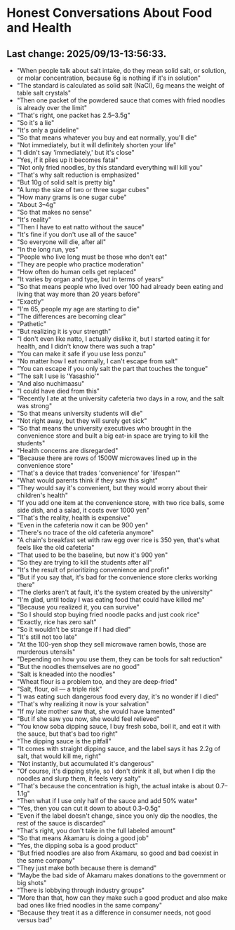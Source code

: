 # Honest Conversations About Food and Health

## Last change: 2025/09/13-13:56:33.

* "When people talk about salt intake, do they mean solid salt, or solution, or molar concentration, because 6g is nothing if it's in solution"
* "The standard is calculated as solid salt (NaCl), 6g means the weight of table salt crystals"
* "Then one packet of the powdered sauce that comes with fried noodles is already over the limit"
* "That's right, one packet has 2.5–3.5g"
* "So it's a lie"
* "It's only a guideline"
* "So that means whatever you buy and eat normally, you'll die"
* "Not immediately, but it will definitely shorten your life"
* "I didn't say 'immediately,' but it's close"
* "Yes, if it piles up it becomes fatal"
* "Not only fried noodles, by this standard everything will kill you"
* "That's why salt reduction is emphasized"
* "But 10g of solid salt is pretty big"
* "A lump the size of two or three sugar cubes"
* "How many grams is one sugar cube"
* "About 3–4g"
* "So that makes no sense"
* "It's reality"
* "Then I have to eat natto without the sauce"
* "It's fine if you don't use all of the sauce"
* "So everyone will die, after all"
* "In the long run, yes"
* "People who live long must be those who don't eat"
* "They are people who practice moderation"
* "How often do human cells get replaced"
* "It varies by organ and type, but in terms of years"
* "So that means people who lived over 100 had already been eating and living that way more than 20 years before"
* "Exactly"
* "I'm 65, people my age are starting to die"
* "The differences are becoming clear"
* "Pathetic"
* "But realizing it is your strength"
* "I don't even like natto, I actually dislike it, but I started eating it for health, and I didn't know there was such a trap"
* "You can make it safe if you use less ponzu"
* "No matter how I eat normally, I can't escape from salt"
* "You can escape if you only salt the part that touches the tongue"
* "The salt I use is 'Yasashio'"
* "And also nuchimaasu"
* "I could have died from this"
* "Recently I ate at the university cafeteria two days in a row, and the salt was strong"
* "So that means university students will die"
* "Not right away, but they will surely get sick"
* "So that means the university executives who brought in the convenience store and built a big eat-in space are trying to kill the students"
* "Health concerns are disregarded"
* "Because there are rows of 1500W microwaves lined up in the convenience store"
* "That's a device that trades 'convenience' for 'lifespan'"
* "What would parents think if they saw this sight"
* "They would say it's convenient, but they would worry about their children's health"
* "If you add one item at the convenience store, with two rice balls, some side dish, and a salad, it costs over 1000 yen"
* "That's the reality, health is expensive"
* "Even in the cafeteria now it can be 900 yen"
* "There's no trace of the old cafeteria anymore"
* "A chain's breakfast set with raw egg over rice is 350 yen, that's what feels like the old cafeteria"
* "That used to be the baseline, but now it's 900 yen"
* "So they are trying to kill the students after all"
* "It's the result of prioritizing convenience and profit"
* "But if you say that, it's bad for the convenience store clerks working there"
* "The clerks aren't at fault, it's the system created by the university"
* "I'm glad, until today I was eating food that could have killed me"
* "Because you realized it, you can survive"
* "So I should stop buying fried noodle packs and just cook rice"
* "Exactly, rice has zero salt"
* "So it wouldn't be strange if I had died"
* "It's still not too late"
* "At the 100-yen shop they sell microwave ramen bowls, those are murderous utensils"
* "Depending on how you use them, they can be tools for salt reduction"
* "But the noodles themselves are no good"
* "Salt is kneaded into the noodles"
* "Wheat flour is a problem too, and they are deep-fried"
* "Salt, flour, oil — a triple risk"
* "I was eating such dangerous food every day, it's no wonder if I died"
* "That's why realizing it now is your salvation"
* "If my late mother saw that, she would have lamented"
* "But if she saw you now, she would feel relieved"
* "You know soba dipping sauce, I buy fresh soba, boil it, and eat it with the sauce, but that's bad too right"
* "The dipping sauce is the pitfall"
* "It comes with straight dipping sauce, and the label says it has 2.2g of salt, that would kill me, right"
* "Not instantly, but accumulated it's dangerous"
* "Of course, it's dipping style, so I don't drink it all, but when I dip the noodles and slurp them, it feels very salty"
* "That's because the concentration is high, the actual intake is about 0.7–1.1g"
* "Then what if I use only half of the sauce and add 50% water"
* "Yes, then you can cut it down to about 0.3–0.5g"
* "Even if the label doesn't change, since you only dip the noodles, the rest of the sauce is discarded"
* "That's right, you don't take in the full labeled amount"
* "So that means Akamaru is doing a good job"
* "Yes, the dipping soba is a good product"
* "But fried noodles are also from Akamaru, so good and bad coexist in the same company"
* "They just make both because there is demand"
* "Maybe the bad side of Akamaru makes donations to the government or big shots"
* "There is lobbying through industry groups"
* "More than that, how can they make such a good product and also make bad ones like fried noodles in the same company"
* "Because they treat it as a difference in consumer needs, not good versus bad"

